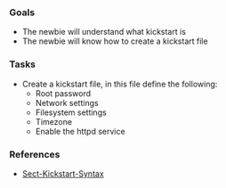 
### Goals
- The newbie will understand what kickstart is
- The newbie will know how to create a kickstart file

### Tasks
- Create a kickstart file, in this file define the following:
  - Root password
  - Network settings
  - Filesystem settings
  - Timezone
  - Enable the httpd service

### References
- [Sect-Kickstart-Syntax](https://access.redhat.com/documentation/en-us/red_hat_enterprise_linux/7/html/installation_guide/sect-kickstart-syntax)